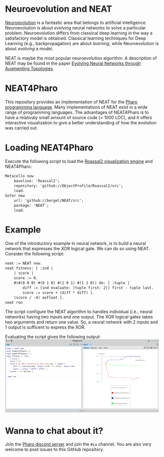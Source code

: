 # Neuroevolution and NEAT

[Neuroevolution](https://en.wikipedia.org/wiki/Neuroevolution) is a fantastic area that belongs to artificial intelligence. Neuroevolution is about _evolving_ neural networks to solve a particular problem. Neuroevolution differs from classical deep learning in the way a satisfactory model is obtained. Classical learning techniques for Deep Learning (e.g., backpropagation) are about _learning_, while Neuroevolution is about _evolving_ a model. 

NEAT is maybe the most popular neuroevolution algorithm. A description of NEAT may be found in the paper [Evolving Neural Networks through Augmenting Topologies](http://nn.cs.utexas.edu/downloads/papers/stanley.ec02.pdf).

# NEAT4Pharo

This repository provides an implementation of NEAT for the [Pharo programming language](http://pharo.org). Many implementations of NEAT exist in a wide range of programming languages. The advantages of NEAT4Pharo is to have a relativaly small amount of source code (< 1000 LOC), and it offers interactive visualization to give a better understanding of how the evolution was carried out. 

# Loading NEAT4Pharo

Execute the following script to load the [Roassal2 visualization engine](https://github.com/ObjectProfile/Roassal2) and NEAT4Pharo:

```Smalltalk
Metacello new
    baseline: 'Roassal2';
    repository: 'github://ObjectProfile/Roassal2/src';
    load.
Gofer new
    url: 'github://bergel/NEAT/src';
    package: 'NEAT';
    load.
```

# Example

One of the introductory example in neural network, is to build a neural network that expresses the XOR logical gate. We can do so using NEAT. Consider the following script:

```Smalltalk
neat := NEAT new.
neat fitness: [ :ind | 
	| score |
	score := 0.
	#(#(0 0 0) #(0 1 0) #(1 0 1) #(1 1 0)) do: [ :tuple |
		diff := (ind evaluate: (tuple first: 2)) first - tuple last.
		score := score + (diff * diff) ]. 
	(score / -4) asFloat ].
neat run
```

The script configure the NEAT algorithm to handles individual (i.e., neural networks) having two inputs and one output. The XOR logical gates takes two arguments and return one value. So, a neural network with 2 inputs and 1 output is sufficent to express the XOR.

Evaluating the script gives the following output:
![alt text](images/XOR-example.png)


# Wanna to chat about it? 

Join the [Pharo discord server](http://pharo.org/community) and join the `#ia` channel. You are also very welcome to post issues to this GitHub repository.



